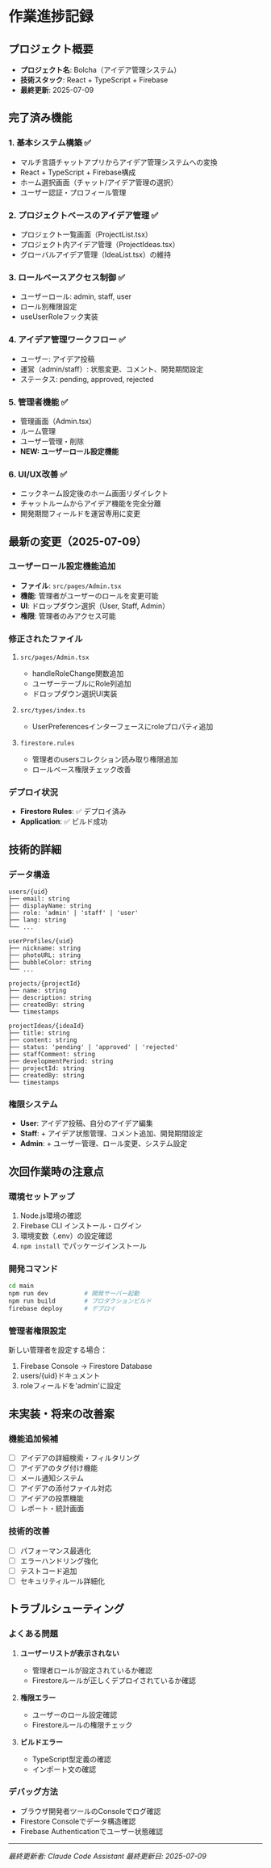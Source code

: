 # 作業進捗記録

## プロジェクト概要
- **プロジェクト名**: Bolcha（アイデア管理システム）
- **技術スタック**: React + TypeScript + Firebase
- **最終更新**: 2025-07-09

## 完了済み機能

### 1. 基本システム構築 ✅
- マルチ言語チャットアプリからアイデア管理システムへの変換
- React + TypeScript + Firebase構成
- ホーム選択画面（チャット/アイデア管理の選択）
- ユーザー認証・プロフィール管理

### 2. プロジェクトベースのアイデア管理 ✅
- プロジェクト一覧画面（ProjectList.tsx）
- プロジェクト内アイデア管理（ProjectIdeas.tsx）
- グローバルアイデア管理（IdeaList.tsx）の維持

### 3. ロールベースアクセス制御 ✅
- ユーザーロール: admin, staff, user
- ロール別権限設定
- useUserRoleフック実装

### 4. アイデア管理ワークフロー ✅
- ユーザー: アイデア投稿
- 運営（admin/staff）: 状態変更、コメント、開発期間設定
- ステータス: pending, approved, rejected

### 5. 管理者機能 ✅
- 管理画面（Admin.tsx）
- ルーム管理
- ユーザー管理・削除
- **NEW: ユーザーロール設定機能**

### 6. UI/UX改善 ✅
- ニックネーム設定後のホーム画面リダイレクト
- チャットルームからアイデア機能を完全分離
- 開発期間フィールドを運営専用に変更

## 最新の変更（2025-07-09）

### ユーザーロール設定機能追加
- **ファイル**: `src/pages/Admin.tsx`
- **機能**: 管理者がユーザーのロールを変更可能
- **UI**: ドロップダウン選択（User, Staff, Admin）
- **権限**: 管理者のみアクセス可能

### 修正されたファイル
1. `src/pages/Admin.tsx`
   - handleRoleChange関数追加
   - ユーザーテーブルにRole列追加
   - ドロップダウン選択UI実装

2. `src/types/index.ts`
   - UserPreferencesインターフェースにroleプロパティ追加

3. `firestore.rules`
   - 管理者のusersコレクション読み取り権限追加
   - ロールベース権限チェック改善

### デプロイ状況
- **Firestore Rules**: ✅ デプロイ済み
- **Application**: ✅ ビルド成功

## 技術的詳細

### データ構造
```
users/{uid}
├── email: string
├── displayName: string
├── role: 'admin' | 'staff' | 'user'
├── lang: string
└── ...

userProfiles/{uid}
├── nickname: string
├── photoURL: string
├── bubbleColor: string
└── ...

projects/{projectId}
├── name: string
├── description: string
├── createdBy: string
└── timestamps

projectIdeas/{ideaId}
├── title: string
├── content: string
├── status: 'pending' | 'approved' | 'rejected'
├── staffComment: string
├── developmentPeriod: string
├── projectId: string
├── createdBy: string
└── timestamps
```

### 権限システム
- **User**: アイデア投稿、自分のアイデア編集
- **Staff**: + アイデア状態管理、コメント追加、開発期間設定
- **Admin**: + ユーザー管理、ロール変更、システム設定

## 次回作業時の注意点

### 環境セットアップ
1. Node.js環境の確認
2. Firebase CLI インストール・ログイン
3. 環境変数（.env）の設定確認
4. `npm install` でパッケージインストール

### 開発コマンド
```bash
cd main
npm run dev          # 開発サーバー起動
npm run build        # プロダクションビルド
firebase deploy      # デプロイ
```

### 管理者権限設定
新しい管理者を設定する場合：
1. Firebase Console → Firestore Database
2. users/{uid}ドキュメント
3. roleフィールドを'admin'に設定

## 未実装・将来の改善案

### 機能追加候補
- [ ] アイデアの詳細検索・フィルタリング
- [ ] アイデアのタグ付け機能
- [ ] メール通知システム
- [ ] アイデアの添付ファイル対応
- [ ] アイデアの投票機能
- [ ] レポート・統計画面

### 技術的改善
- [ ] パフォーマンス最適化
- [ ] エラーハンドリング強化
- [ ] テストコード追加
- [ ] セキュリティルール詳細化

## トラブルシューティング

### よくある問題
1. **ユーザーリストが表示されない**
   - 管理者ロールが設定されているか確認
   - Firestoreルールが正しくデプロイされているか確認

2. **権限エラー**
   - ユーザーのロール設定確認
   - Firestoreルールの権限チェック

3. **ビルドエラー**
   - TypeScript型定義の確認
   - インポート文の確認

### デバッグ方法
- ブラウザ開発者ツールのConsoleでログ確認
- Firestore Consoleでデータ構造確認
- Firebase Authenticationでユーザー状態確認

---
*最終更新者: Claude Code Assistant*
*最終更新日: 2025-07-09*
